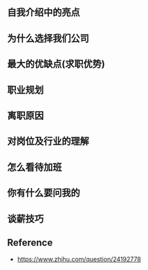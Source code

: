 ## 自我介绍中的亮点

## 为什么选择我们公司

## 最大的优缺点(求职优势)

## 职业规划

## 离职原因

## 对岗位及行业的理解

## 怎么看待加班

## 你有什么要问我的

## 谈薪技巧

## Reference
* https://www.zhihu.com/question/24192778